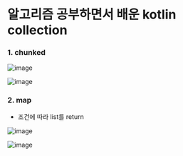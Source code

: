 # 알고리즘 공부하면서 배운 kotlin collection 

### 1. chunked
![image](https://user-images.githubusercontent.com/54883589/165867064-94977fed-4876-48c7-b026-be74bf2652db.png)

![image](https://user-images.githubusercontent.com/54883589/165866924-b3fea08c-7641-4e7b-8f82-15e443799821.png)

### 2. map
 - 조건에 따라 list를 return 

![image](https://user-images.githubusercontent.com/54883589/165867233-edc80013-6df1-49fb-9a5a-96a5cc76d84c.png)

![image](https://user-images.githubusercontent.com/54883589/165867292-1f6c2e32-bd76-46f4-a960-e2fbb82476e8.png)
